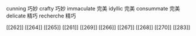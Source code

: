 




cunning 巧妙
crafty 巧妙
immaculate 完美
idyllic 完美
consummate 完美
delicate 精巧
recherche 精巧

[[262]]
[[264]]
[[265]]
[[261]]
[[269]]
[[266]]
[[267]]
[[268]]
[[270]]
[[283]]